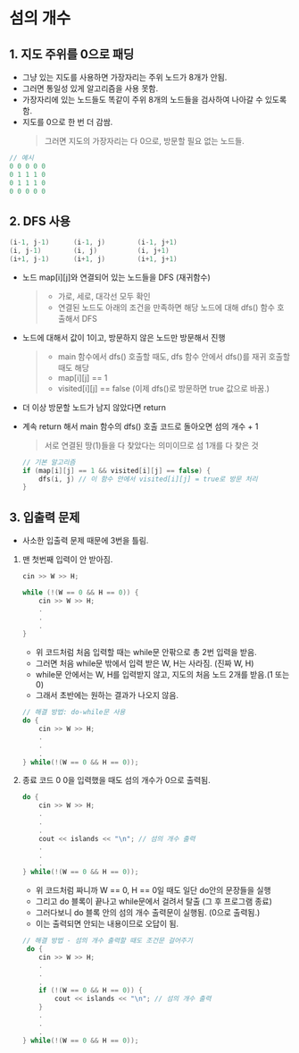 # 섬의 개수

## 1. 지도 주위를 0으로 패딩

  - 그냥 있는 지도를 사용하면 가장자리는 주위 노드가 8개가 안됨.
  - 그러면 통일성 있게 알고리즘을 사용 못함.
  - 가장자리에 있는 노드들도 똑같이 주위 8개의 노드들을 검사하여 나아갈 수 있도록 함.
  - 지도를 0으로 한 번 더 감쌈.
    > 그러면 지도의 가장자리는 다 0으로, 방문할 필요 없는 노드들.
  ```c++
  // 예시
  0 0 0 0 0
  0 1 1 1 0
  0 1 1 1 0
  0 0 0 0 0
  ```



## 2. DFS 사용
```c++
(i-1, j-1)      (i-1, j)        (i-1, j+1)
(i, j-1)        (i, j)          (i, j+1)
(i+1, j-1)      (i+1, j)        (i+1, j+1)
```

  - 노드 map[i][j]와 연결되어 있는 노드들을 DFS (재귀함수)
    > - 가로, 세로, 대각선 모두 확인
    > - 연결된 노드도 아래의 조건을 만족하면 해당 노드에 대해 dfs() 함수 호출해서 DFS
  - 노드에 대해서 값이 1이고, 방문하지 않은 노드만 방문해서 진행
    > - main 함수에서 dfs() 호출할 때도, dfs 함수 안에서 dfs()를 재귀 호출할 때도 해당 
    > - map[i][j] == 1
    > - visited[i][j] == false (이제 dfs()로 방문하면 true 값으로 바꿈.)
  - 더 이상 방문할 노드가 남지 않았다면 return
  - 계속 return 해서 main 함수의 dfs() 호출 코드로 돌아오면 섬의 개수 + 1
    > 서로 연결된 땅(1)들을 다 찾았다는 의미이므로 섬 1개를 다 찾은 것

    ```c++
    // 기본 알고리즘
    if (map[i][j] == 1 && visited[i][j] == false) {
        dfs(i, j) // 이 함수 안에서 visited[i][j] = true로 방문 처리
    }
    ```



## 3. 입출력 문제
- 사소한 입출력 문제 때문에 3번을 틀림.

1. 맨 첫번째 입력이 안 받아짐.
   
    ```c++
    cin >> W >> H;

    while (!(W == 0 && H == 0)) {
        cin >> W >> H;
        .
        .
        .
    }
    ```

    - 위 코드처럼 처음 입력할 때는 while문 안팎으로 총 2번 입력을 받음.
    - 그러면 처음 while문 밖에서 입력 받은 W, H는 사라짐. (진짜 W, H)
    - while문 안에서는 W, H를 입력받지 않고, 지도의 처음 노드 2개를 받음.(1 또는 0)
    - 그래서 초반에는 원하는 결과가 나오지 않음.
    
    ```c++
    // 해결 방법: do-while문 사용
    do {
        cin >> W >> H;
        .
        .
        .
    } while(!(W == 0 && H == 0));
    ```

2. 종료 코드 0 0을 입력했을 때도 섬의 개수가 0으로 출력됨. 
   
    ```c++
    do {
        cin >> W >> H;
        .
        .
        .
        cout << islands << "\n"; // 섬의 개수 출력
        .
        .
        .
    } while(!(W == 0 && H == 0));
    ```

    - 위 코드처럼 짜니까 W == 0, H == 0일 때도 일단 do안의 문장들을 실행
    - 그리고 do 블록이 끝나고 while문에서 걸려서 탈출 (그 후 프로그램 종료)
    - 그러다보니 do 블록 안의 섬의 개수 출력문이 실행됨. (0으로 출력됨.)
    - 이는 출력되면 안되는 내용이므로 오답이 됨.

    ```c++
    // 해결 방법 - 섬의 개수 출력할 때도 조건문 걸어주기
     do {
        cin >> W >> H;
        .
        .
        .
        if (!(W == 0 && H == 0)) {
            cout << islands << "\n"; // 섬의 개수 출력
        }
        .
        .
        .
    } while(!(W == 0 && H == 0));
    ```
